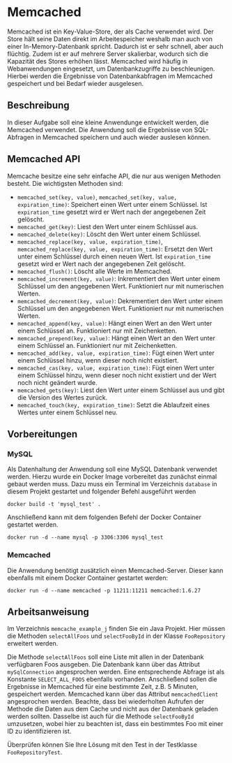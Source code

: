 # Memcached

Memcached ist ein Key-Value-Store, der als Cache verwendet wird. Der Store  hält seine Daten direkt im Arbeitespeicher weshalb man auch von einer In-Memory-Datenbank spricht.
Dadurch ist er sehr schnell, aber auch flüchtig. Zudem ist er auf mehrere Server skalierbar, wodurch sich die Kapazität des Stores erhöhen lässt.
Memcached wird häufig in Webanwendungen eingesetzt, um Datenbankzugriffe zu beschleunigen. Hierbei werden die Ergebnisse von Datenbankabfragen im Memcached gespeichert und 
bei Bedarf wieder ausgelesen.


## Beschreibung

In dieser Aufgabe soll eine kleine Anwendunge entwickelt werden, die Memcached verwendet. 
Die Anwendung soll die Ergebnisse von SQL-Abfragen in Memcached speichern und auch wieder auslesen können.


## Memcached API

Memcache besitze eine sehr einfache API, die nur aus wenigen Methoden besteht. Die wichtigsten Methoden sind:

- `memcached_set(key, value)`, `memcached_set(key, value, expiration_time)`: Speichert einen Wert unter einem Schlüssel. Ist `expiration_time` gesetzt wird er Wert nach der angegebenen Zeit gelöscht.
- `memcached_get(key)`: Liest den Wert unter einem Schlüssel aus.
- `memcached_delete(key)`: Löscht den Wert unter einem Schlüssel.
- `memcached_replace(key, value, expiration_time)`, `memcached_replace(key, value, expiration_time)`: Ersetzt den Wert unter einem Schlüssel durch einen neuen Wert. Ist `expiration_time` gesetzt wird er Wert nach der angegebenen Zeit gelöscht.
- `memcached_flush()`: Löscht alle Werte im Memcached.
- `memcached_increment(key, value)`: Inkrementiert den Wert unter einem Schlüssel um den angegebenen Wert. Funktioniert nur mit numerischen Werten.
- `memcached_decrement(key, value)`: Dekrementiert den Wert unter einem Schlüssel um den angegebenen Wert. Funktioniert nur mit numerischen Werten.
- `memcached_append(key, value)`: Hängt einen Wert an den Wert unter einem Schlüssel an. Funktioniert nur mit Zeichenketten.
- `memcached_prepend(key, value)`: Hängt einen Wert an den Wert unter einem Schlüssel an. Funktioniert nur mit Zeichenketten.
- `memcached_add(key, value, expiration_time)`: Fügt einen Wert unter einem Schlüssel hinzu, wenn dieser noch nicht existiert.
- `memcached_cas(key, value, expiration_time)`: Fügt einen Wert unter einem Schlüssel hinzu, wenn dieser noch nicht existiert und der Wert noch nicht geändert wurde.
- `memcached_gets(key)`: Liest den Wert unter einem Schlüssel aus und gibt die Version des Wertes zurück.
- `memcached_touch(key, expiration_time)`: Setzt die Ablaufzeit eines Wertes unter einem Schlüssel neu.


## Vorbereitungen

### MySQL

Als Datenhaltung der Anwendung soll eine MySQL Datenbank verwendet werden. Hierzu wurde ein Docker Image vorbereitet das zunächst einmal gebaut werden muss. Dazu muss ein Terminal im Verzeichnis `database` in diesem Projekt gestartet und folgender Befehl ausgeführt werden

```docker build -t 'mysql_test' . ```

Anschließend kann mit dem folgenden Befehl der Docker Container gestartet werden.

```docker run -d --name mysql -p 3306:3306 mysql_test```

### Memcached

Die Anwendung benötigt zusätzlich einen Memcached-Server. Dieser kann ebenfalls mit einem Docker Container gestartet werden:

```docker run -d --name memcached -p 11211:11211 memcached:1.6.27```

## Arbeitsanweisung

Im Verzeichnis `memcache_example_j` finden Sie ein Java Projekt. Hier müssen die Methoden `selectAllFoos` und `selectFooById` in der Klasse `FooRepository` erweitert werden.

Die Methode `selectAllFoos` soll eine Liste mit allen in der Datenbank verfügbaren Foos ausgeben. Die Datenbank kann über das Attribut `mySqlConnection` angesprochen werden. Eine entsprechende Abfrage ist als Konstante `SELECT_ALL_FOOS` ebenfalls vorhanden.
Anschließend sollen die Ergebnisse in Memcached für eine bestimmte Zeit, z.B. 5 Minuten, gespeichert werden. Memcached kann über das Attribut `memcachedClient` angesprochen werden. Beachte, dass bei wiederholten Aufrufen der Methode die Daten aus dem Cache und nicht aus der Datenbank geladen werden sollten.
Dasselbe ist auch für die Methode `selectFooById` umzusetzen, wobei hier zu beachten ist, dass ein bestimmtes Foo mit einer ID zu identifizieren ist.

Überprüfen können Sie Ihre Lösung mit den Test in der Testklasse `FooRepositoryTest`.